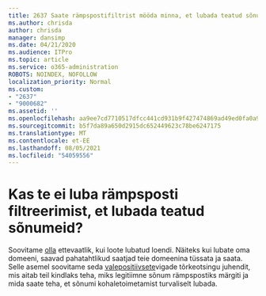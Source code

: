```yaml
---
title: 2637 Saate rämpspostifiltrist mööda minna, et lubada teatud sõnumeid?
ms.author: chrisda
author: chrisda
manager: dansimp
ms.date: 04/21/2020
ms.audience: ITPro
ms.topic: article
ms.service: o365-administration
ROBOTS: NOINDEX, NOFOLLOW
localization_priority: Normal
ms.custom:
- "2637"
- "9000682"
ms.assetid: ''
ms.openlocfilehash: aa9ee7cd7710517dfcc441cd931b9f427474869ad49ed0fa0a91a06e06682ed7
ms.sourcegitcommit: b5f7da89a650d2915dc652449623c78be6247175
ms.translationtype: MT
ms.contentlocale: et-EE
ms.lasthandoff: 08/05/2021
ms.locfileid: "54059556"
---
```

# <a name="bypass-spam-filtering-to-allow-specific-messages"></a>Kas te ei luba rämpsposti filtreerimist, et lubada teatud sõnumeid?

Soovitame [olla](https://docs.microsoft.com/exchange/troubleshoot/antispam/cautions-against-bypassing-spam-filters) ettevaatlik, kui loote lubatud loendi. Näiteks kui lubate oma domeeni, saavad pahatahtlikud saatjad teie domeenina tüssata ja saata.  Selle asemel soovitame seda [valepositiivsete](https://docs.microsoft.com/microsoft-365/security/office-365-security/anti-spam-protection)vigade tõrkeotsingu juhendit, mis aitab teil kindlaks teha, miks legitiimne sõnum rämpspostiks märgiti ja mida saate teha, et sõnumi kohaletoimetamist turvaliselt lubada.

